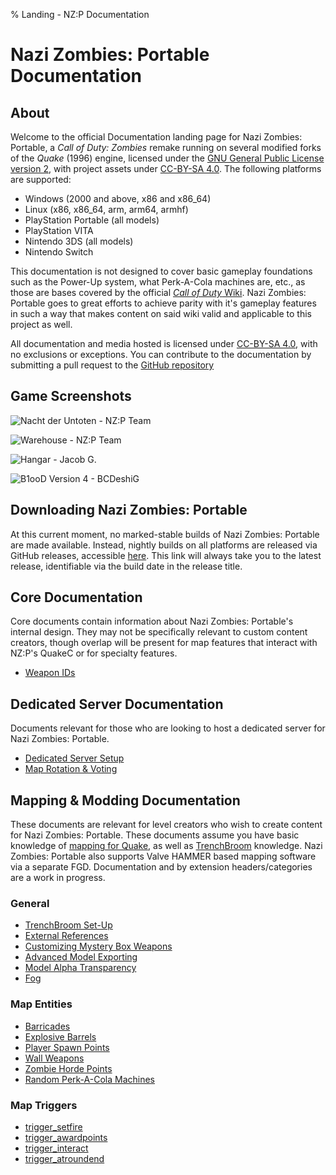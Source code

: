 % Landing - NZ:P Documentation
# Nazi Zombies: Portable Documentation

## About

Welcome to the official Documentation landing page for Nazi Zombies: Portable, a _Call of Duty: Zombies_ remake running on several modified forks of the _Quake_ (1996) engine, licensed under the [GNU General Public License version 2](https://www.gnu.org/licenses/old-licenses/gpl-2.0.en.html), with project assets under [CC-BY-SA 4.0](https://creativecommons.org/licenses/by-sa/4.0/deed.en). The following platforms are supported:

- Windows (2000 and above, x86 and x86_64)
- Linux (x86, x86_64, arm, arm64, armhf)
- PlayStation Portable (all models)
- PlayStation VITA
- Nintendo 3DS (all models)
- Nintendo Switch

This documentation is not designed to cover basic gameplay foundations such as the Power-Up system, what Perk-A-Cola machines are, etc., as those are bases covered by the official [_Call of Duty_ Wiki](https://callofduty.fandom.com/wiki/Call_of_Duty_Wiki). Nazi Zombies: Portable goes to great efforts to achieve parity with it's gameplay features in such a way that makes content on said wiki valid and applicable to this project as well.

All documentation and media hosted is licensed under [CC-BY-SA 4.0](https://creativecommons.org/licenses/by-sa/4.0/deed.en), with no exclusions or exceptions. You can contribute to the documentation by submitting a pull request to the [GitHub repository](https://github.com/nzp-team/documentation)

## Game Screenshots

![Nacht der Untoten - NZ:P Team](../res/images/demo_ndu.webp)

![Warehouse - NZ:P Team](../res/images/demo_warehouse2.webp)

![Hangar - Jacob G.](../res/images/demo_hangar.webp)

![B1ooD Version 4 - BCDeshiG](../res/images/demo_b1oodv4.webp)

## Downloading Nazi Zombies: Portable

At this current moment, no marked-stable builds of Nazi Zombies: Portable are made available. Instead, nightly builds on all platforms are released via GitHub releases, accessible [here](https://github.com/nzp-team/nzportable/releases/latest). This link will always take you to the latest release, identifiable via the build date in the release title.

## Core Documentation

Core documents contain information about Nazi Zombies: Portable's internal design. They may not be specifically relevant to custom content creators, though overlap will be present for map features that interact with NZ:P's QuakeC or for specialty features.

- [Weapon IDs](../internal/weapon-ids.md)

## Dedicated Server Documentation

Documents relevant for those who are looking to host a dedicated server for Nazi Zombies: Portable.

- [Dedicated Server Setup](../server/server-setup.md)
- [Map Rotation & Voting](../server/map-rotation.md)

## Mapping & Modding Documentation

These documents are relevant for level creators who wish to create content for Nazi Zombies: Portable. These documents assume you have basic knowledge of [mapping for Quake](https://www.youtube.com/playlist?list=PLgDKRPte5Y0AZ_K_PZbWbgBAEt5xf74aE), as well as [TrenchBroom](https://trenchbroom.github.io/) knowledge. Nazi Zombies: Portable also supports Valve HAMMER based mapping software via a separate FGD.
Documentation and by extension headers/categories are a work in progress.

### General
- [TrenchBroom Set-Up](../mapping/trenchbroom-setup.md)
- [External References](../mapping/external-references.md)
- [Customizing Mystery Box Weapons](../mapping/mbox2-format.md)
- [Advanced Model Exporting](../mapping/model-exporting.md)
- [Model Alpha Transparency](../mapping/alpha-transparency.md)
- [Fog](../mapping/fog.md)

### Map Entities
- [Barricades](../mapping/barricades.md)
- [Explosive Barrels](../mapping/explosive-barrels.md)
- [Player Spawn Points](../mapping/player-spawns.md)
- [Wall Weapons](../mapping/wall-weapons.md)
- [Zombie Horde Points](../mapping/zombie-horde-points.md)
- [Random Perk-A-Cola Machines](../mapping/random-perks.md)

### Map Triggers
- [trigger_setfire](../mapping/trigger_setfire.md)
- [trigger_awardpoints](../mapping/trigger_awardpoints.md)
- [trigger_interact](../mapping/trigger_interact.md)
- [trigger_atroundend](../mapping/trigger_atroundend.md)
